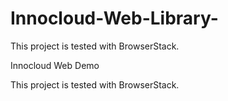 # Innocloud-Web-Library-
This project is tested with BrowserStack.


Innocloud Web Demo 



This project is tested with BrowserStack.

